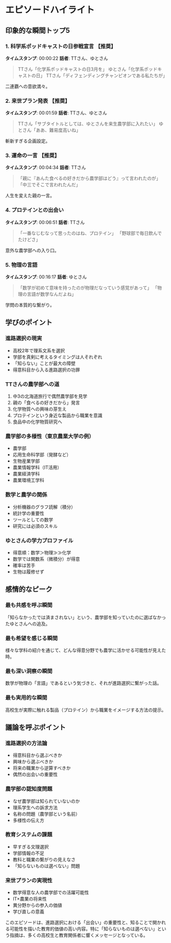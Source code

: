 # エピソードハイライト

## 印象的な瞬間トップ5

### 1. 科学系ポッドキャストの日参戦宣言 【推奨】
**タイムスタンプ**: 00:00:22
**話者**: TTさん、ゆとさん

> TTさん「化学系ポッドキャストの日3月を」
> ゆとさん「化学系ポッドキャストの日」
> TTさん「ディフェンディングチャンピオンである私たちが」

二連覇への意欲満々。

### 2. 来世プラン発表 【推奨】
**タイムスタンプ**: 00:01:59
**話者**: TTさん、ゆとさん

> TTさん「サブタイトルとしては、ゆとさんを来生農学部に入れたい」
> ゆとさん「ああ、難易度高いね」

斬新すぎる企画設定。

### 3. 運命の一言 【推奨】
**タイムスタンプ**: 00:04:34
**話者**: TTさん

> 「親に『あんた食べるの好きだから農学部はどう』って言われたのが」
> 「中三でそこで言われたんだ」

人生を変えた親の一言。

### 4. プロテインとの出会い
**タイムスタンプ**: 00:06:51
**話者**: TTさん

> 「一番なじむなって思ったのはね、プロテイン」
> 「野球部で毎日飲んでたけどさ」

意外な農学部への入り口。

### 5. 物理の言語
**タイムスタンプ**: 00:16:17
**話者**: ゆとさん

> 「数学が初めて意味を持ったのが物理だなっていう感覚があって」
> 「物理の言語が数学なんだよね」

学問の本質的な繋がり。

## 学びのポイント

### 進路選択の現実
- 高校2年で理系文系を選択
- 学部を真剣に考えるタイミングは人それぞれ
- 「知らない」ことが最大の障壁
- 得意科目から入る進路選択の功罪

### TTさんの農学部への道
1. 中3の北海道旅行で偶然農学部を見学
2. 親の「食べるの好きだから」発言
3. 化学物質への興味の芽生え
4. プロテインという身近な製品から職業を意識
5. 食品中の化学物質研究へ

### 農学部の多様性（東京農業大学の例）
- 農学部
- 応用生命科学部（発酵など）
- 生物産業学部
- 農業情報学科（IT活用）
- 農業経済学科
- 農業環境工学科

### 数学と農学の関係
- 分析機器のグラフ読解（積分）
- 統計学の重要性
- ツールとしての数学
- 研究には必須のスキル

### ゆとさんの学力プロファイル
- 得意順：数学＞物理≫≫化学
- 数学では関数系（微積分）が得意
- 確率は苦手
- 生物は履修せず

## 感情的なピーク

### 最も共感を呼ぶ瞬間
「知らなかったでは済まされない」という、農学部を知っていたのに選ばなかったゆとさんへの追及。

### 最も希望を感じる瞬間
様々な学科の紹介を通じて、どんな得意分野でも農学に活かせる可能性が見えた時。

### 最も深い洞察の瞬間
数学が物理の「言語」であるという気づきと、それが進路選択に繋がった話。

### 最も実用的な瞬間
高校生が実際に触れる製品（プロテイン）から職業をイメージする方法の提示。

## 議論を呼ぶポイント

### 進路選択の方法論
- 得意科目から選ぶべきか
- 興味から選ぶべきか
- 将来の職業から逆算すべきか
- 偶然の出会いの重要性

### 農学部の認知度問題
- なぜ農学部は知られていないのか
- 理系学生への訴求方法
- 名称の問題（農学部という名前）
- 多様性の伝え方

### 教育システムの課題
- 早すぎる文理選択
- 学部情報の不足
- 教科と職業の繋がりの見えなさ
- 「知らないものは選べない」問題

### 来世プランの実現性
- 数学得意な人の農学部での活躍可能性
- IT×農業の将来性
- 異分野からの参入の価値
- 学び直しの意義

このエピソードは、進路選択における「出会い」の重要性と、知ることで開かれる可能性を描いた教育的価値の高い内容。特に「知らないものは選べない」という指摘は、多くの高校生と教育関係者に響くメッセージとなっている。